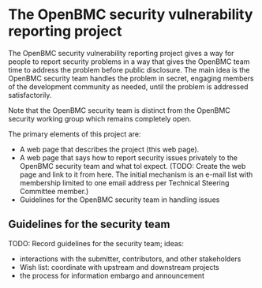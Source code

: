 # The OpenBMC security vulnerability reporting project

The OpenBMC security vulnerability reporting project gives a way for
people to report security problems in a way that gives the OpenBMC
team time to address the problem before public disclosure.  The main
idea is the OpenBMC security team handles the problem in secret,
engaging members of the development community as needed, until the
problem is addressed satisfactorily.

Note that the OpenBMC security team is distinct from the OpenBMC
security working group which remains completely open.

The primary elements of this project are:
 - A web page that describes the project (this web page).
 - A web page that says how to report security issues privately to the
   OpenBMC security team and what tol expect.  (TODO: Create the web
   page and link to it from here.  The initial mechanism is an e-mail
   list with membership limited to one email address per Technical
   Steering Committee member.)
 - Guidelines for the OpenBMC security team in handling issues


## Guidelines for the security team

TODO: Record guidelines for the security team; ideas:
 - interactions with the submitter, contributors, and other stakeholders
 - Wish list: coordinate with upstream and downstream projects
 - the process for information embargo and announcement
